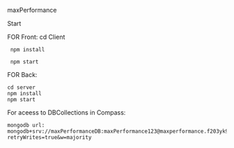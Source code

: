 maxPerformance

Start



FOR Front:
  cd Client
			
	 npm install

	 npm start

FOR Back:

	cd server
	npm install
 	npm start
For aceess to DBCollections in Compass:

	mongodb url: mongodb+srv://maxPerformanceDB:maxPerformance123@maxperformance.f203yk9.mongodb.net/?retryWrites=true&w=majority

